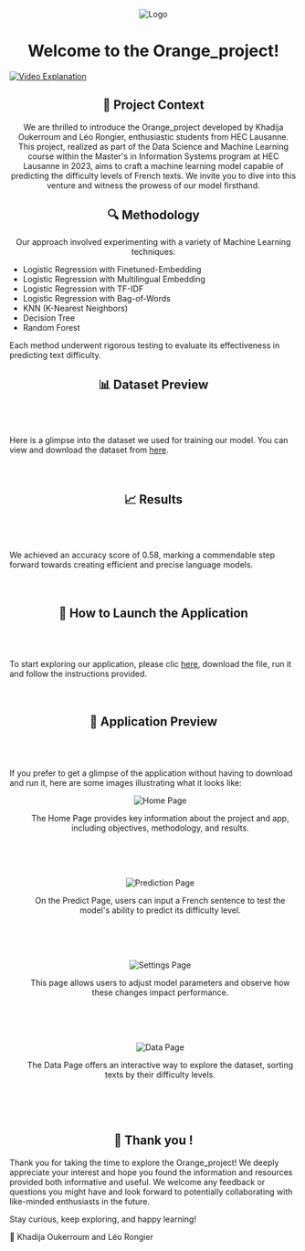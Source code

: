 <p align="center">
  <img src="https://github.com/Leorongier/Orange_project/blob/main/Application/Logo_team_orange_DS&ML.png?raw=true" alt="Logo">
</p>

<h1 align="center">Welcome to the Orange_project!</h1>

[![Video Explanation]([[https://img.youtube.com/vi/YOUR_VIDEO_ID_HERE/0.jpg)](https://www.youtube.com/watch?v=YOUR_VIDEO_ID_HERE](https://www.youtube.com/watch?v=Dcd5UvuWW-Q)](https://www.youtube.com/watch?v=Dcd5UvuWW-Q))


<h2 align="center">🌟 Project Context</h2>
<p align="center">
We are thrilled to introduce the Orange_project developed by Khadija Oukerroum and Léo Rongier, enthusiastic students from HEC Lausanne. This project, realized as part of the Data Science and Machine Learning course within the Master's in Information Systems program at HEC Lausanne in 2023, aims to craft a machine learning model capable of predicting the difficulty levels of French texts. We invite you to dive into this venture and witness the prowess of our model firsthand.
</p>

<h2 align="center">🔍 Methodology</h2>
<p align="center">
Our approach involved experimenting with a variety of Machine Learning techniques:
<ul>
  <li>Logistic Regression with Finetuned-Embedding</li>
  <li>Logistic Regression with Multilingual Embedding</li>
  <li>Logistic Regression with TF-IDF</li>
  <li>Logistic Regression with Bag-of-Words</li>
  <li>KNN (K-Nearest Neighbors)</li>
  <li>Decision Tree</li>
  <li>Random Forest</li>
</ul>
Each method underwent rigorous testing to evaluate its effectiveness in predicting text difficulty.
</p>

<h2 align="center">📊 Dataset Preview</h2>
<p>
<br><br><br>
Here is a glimpse into the dataset we used for training our model. You can view and download the dataset from <a href="https://github.com/Leorongier/Orange_project/blob/main/database/training_data.csv">here</a>.
<br><br><br>
</p>

<h2 align="center">📈 Results</h2>
<p>
<br><br><br>
We achieved an accuracy score of 0.58, marking a commendable step forward towards creating efficient and precise language models.
<br><br><br>
</p>

<h2 align="center">🚀 How to Launch the Application</h2>
<p>
<br><br><br>
To start exploring our application, please clic <a href="https://github.com/Leorongier/Orange_project/blob/main/Application/Application.ipynb">here</a>, download the file, run it and follow the instructions provided.</li>
<br><br><br>
</p>

<h2 align="center">👀 Application Preview</h2>
<p>
<br><br><br>
If you prefer to get a glimpse of the application without having to download and run it, here are some images illustrating what it looks like:
<ul>
    <p align="center">
      <img src="https://github.com/Leorongier/Orange_project/blob/main/Images (not relevant)/Home_page_app.png?raw=true" alt="Home Page">
    </p>
    <p align="center">The Home Page provides key information about the project and app, including objectives, methodology, and results.</p>
    <br><br><br>
    <p align="center">
      <img src="https://github.com/Leorongier/Orange_project/blob/main/Images (not relevant)/Predict_page_app.png?raw=true" alt="Prediction Page">
    </p>
    <p align="center">On the Predict Page, users can input a French sentence to test the model's ability to predict its difficulty level.</p>
    <br><br><br>
    <p align="center">
      <img src="https://github.com/Leorongier/Orange_project/blob/main/Images (not relevant)/Param_page_app.png?raw=true" alt="Settings Page">
    </p>
    <p align="center">This page allows users to adjust model parameters and observe how these changes impact performance.</p>
    <br><br><br>
    <p align="center">
      <img src="https://github.com/Leorongier/Orange_project/blob/main/Images (not relevant)/Data_page_app.png?raw=true" alt="Data Page">
    </p>
    <p align="center">The Data Page offers an interactive way to explore the dataset, sorting texts by their difficulty levels.</p>
    <br><br><br>
</ul>
</p>

<h2 align="center">🎉 Thank you !</h2>
<p>
Thank you for taking the time to explore the Orange_project! We deeply appreciate your interest and hope you found the information and resources provided both informative and useful. We welcome any feedback or questions you might have and look forward to potentially collaborating with like-minded enthusiasts in the future.
</p>
<p>
Stay curious, keep exploring, and happy learning!
</p>
<p>
🧡 Khadija Oukerroum and Léo Rongier
</p>
